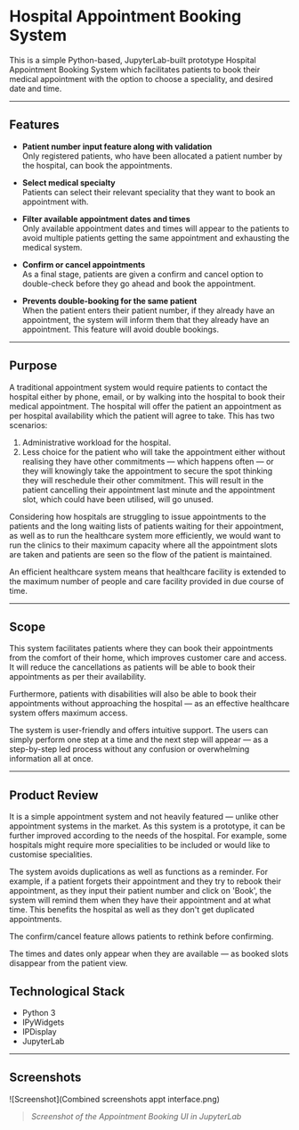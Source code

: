 # Hospital Appointment Booking System

This is a simple Python-based, JupyterLab-built prototype Hospital Appointment Booking System which facilitates patients to book their medical appointment with the option to choose a speciality, and desired date and time.

---

## Features

- **Patient number input feature along with validation**  
  Only registered patients, who have been allocated a patient number by the hospital, can book the appointments.

- **Select medical specialty**  
  Patients can select their relevant speciality that they want to book an appointment with.

- **Filter available appointment dates and times**  
  Only available appointment dates and times will appear to the patients to avoid multiple patients getting the same appointment and exhausting the medical system.

- **Confirm or cancel appointments**  
  As a final stage, patients are given a confirm and cancel option to double-check before they go ahead and book the appointment.

- **Prevents double-booking for the same patient**  
  When the patient enters their patient number, if they already have an appointment, the system will inform them that they already have an appointment. This feature will avoid double bookings.

---

## Purpose

A traditional appointment system would require patients to contact the hospital either by phone, email, or by walking into the hospital to book their medical appointment. The hospital will offer the patient an appointment as per hospital availability which the patient will agree to take. This has two scenarios:

1. Administrative workload for the hospital.  
2. Less choice for the patient who will take the appointment either without realising they have other commitments — which happens often — or they will knowingly take the appointment to secure the spot thinking they will reschedule their other commitment. This will result in the patient cancelling their appointment last minute and the appointment slot, which could have been utilised, will go unused.

Considering how hospitals are struggling to issue appointments to the patients and the long waiting lists of patients waiting for their appointment, as well as to run the healthcare system more efficiently, we would want to run the clinics to their maximum capacity where all the appointment slots are taken and patients are seen so the flow of the patient is maintained.

An efficient healthcare system means that healthcare facility is extended to the maximum number of people and care facility provided in due course of time.

---

## Scope

This system facilitates patients where they can book their appointments from the comfort of their home, which improves customer care and access. It will reduce the cancellations as patients will be able to book their appointments as per their availability.

Furthermore, patients with disabilities will also be able to book their appointments without approaching the hospital — as an effective healthcare system offers maximum access.

The system is user-friendly and offers intuitive support. The users can simply perform one step at a time and the next step will appear — as a step-by-step led process without any confusion or overwhelming information all at once.

---

## Product Review

It is a simple appointment system and not heavily featured — unlike other appointment systems in the market. As this system is a prototype, it can be further improved according to the needs of the hospital. For example, some hospitals might require more specialities to be included or would like to customise specialities.

The system avoids duplications as well as functions as a reminder. For example, if a patient forgets their appointment and they try to rebook their appointment, as they input their patient number and click on 'Book', the system will remind them when they have their appointment and at what time. This benefits the hospital as well as they don't get duplicated appointments.

The confirm/cancel feature allows patients to rethink before confirming.

The times and dates only appear when they are available — as booked slots disappear from the patient view.


## Technological Stack

- Python 3  
- IPyWidgets  
- IPDisplay  
- JupyterLab

---

## Screenshots

![Screenshot](Combined screenshots appt interface.png)
> _Screenshot of the Appointment Booking UI in JupyterLab_




